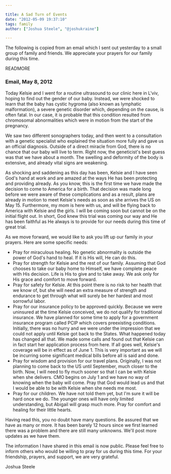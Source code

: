 ```yaml
---

title: A Sad Turn of Events
date: "2012-05-09 19:37:10"
tags: family
author: ["Joshua Steele", "@joshukraine"]

---
```


The following is copied from an email which I sent out yesterday to a small group of family and friends. We appreciate your prayers for our family during this time.

READMORE

### Email, May 8, 2012

Today Kelsie and I went for a routine ultrasound to our clinic here in L'viv, hoping to find out the gender of our baby. Instead, we were shocked to learn that the baby has cystic hygroma (also known as lymphatic malformation), a severe genetic disorder which, depending on the cause, is often fatal. In our case, it is probable that this condition resulted from chromosomal abnormalities which were in motion from the start of the pregnancy.

We saw two different sonographers today, and then went to a consultation with a genetic specialist who explained the situation more fully and gave us an official diagnosis. Outside of a direct miracle from God, there is no chance that our baby will live to term. Right now, the geneticist's best guess was that we have about a month. The swelling and deformity of the body is extensive, and already vital signs are weakening.

As shocking and saddening as this day has been, Kelsie and I have seen God's hand at work and are amazed at the ways He has been protecting and providing already. As you know, this is the first time we have made the decision to come to America for a birth. That decision was made long before we were aware of these complications and as a result, plans are already in motion to meet Kelsie's needs as soon as she arrives the US on May 15. Furthermore, my mom is here with us, and will be flying back to America with Kelsie and the girls. I will be coming soon but cannot be on the initial flight out. In short, God knew this trial was coming our way and He has been faithful as He always is to provide for our needs during this time of great trial.

As we move forward, we would like to ask you lift up our family in your prayers. Here are some specific needs:

* Pray for miraculous healing. No genetic abnormality is outside the power of God's hand to heal. If it is His will, He can do this.
* Pray for strength for Kelsie and the rest of our family. Assuming that God chooses to take our baby home to Himself, we have complete peace with His decision. Life is His to give and to take away. We ask only for His grace and comfort to move forward.
* Pray for safety for Kelsie. At this point there is no risk to her health that we know of, but she will need an extra measure of strength and endurance to get through what will surely be her hardest and most sorrowful labor.
* Pray for our insurance policy to be approved quickly. Because we were uninsured at the time Kelsie conceived, we do not qualify for traditional insurance. We have planned for some time to apply for a government insurance program called PCIP which covers preexisting conditions. Initially, there was no hurry and we were under the impression that we could not apply until Kelsie got back to the States. What happened today has changed all that. We made some calls and found out that Kelsie can in fact start her application process from here. If all goes well, Kelsie's coverage will be in effect as of June 1. This is very important as we will be incurring some significant medical bills before all is said and done.
* Pray for wisdom and provision for our travel plans. Originally, I was not planning to come back to the US until September, much closer to the birth. Now, I will need to fly much sooner so that I can be with Kelsie when she delivers. CMO begins on July 1 and we have no way of knowing when the baby will come. Pray that God would lead us and that I would be able to be with Kelsie when she needs me most.
* Pray for our children. We have not told them yet, but I'm sure it will be hard once we do. The younger ones will have only limited understanding, but Abigail will grasp much more. Pray for comfort and healing for their little hearts.

Having read this, you no doubt have many questions. Be assured that we have as many or more. It has been barely 12 hours since we first learned there was a problem and there are still many unknowns. We'll post more updates as we have them.

The information I have shared in this email is now public. Please feel free to inform others who would be willing to pray for us during this time. For your friendship, prayers, and support, we are very grateful.

Joshua Steele
